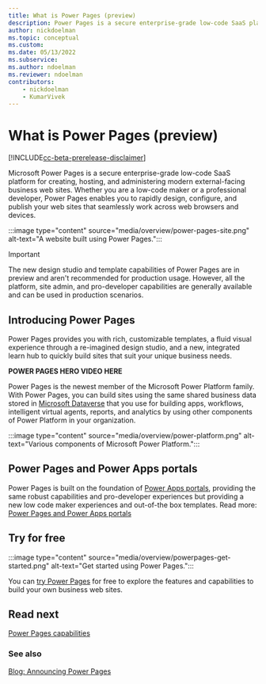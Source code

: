 ```yaml
---
title: What is Power Pages (preview)
description: Power Pages is a secure enterprise-grade low-code SaaS platform for creating, hosting, and administering rich external business web sites.
author: nickdoelman
ms.topic: conceptual
ms.custom: 
ms.date: 05/13/2022
ms.subservice:
ms.author: ndoelman
ms.reviewer: ndoelman
contributors:
    - nickdoelman
    - KumarVivek
---
```


# What is Power Pages (preview)

[!INCLUDE[cc-beta-prerelease-disclaimer](includes/cc-beta-prerelease-disclaimer.md)]

Microsoft Power Pages is a secure enterprise-grade low-code SaaS platform for creating, hosting, and administering modern external-facing business web sites. Whether you are a low-code maker or a professional developer, Power Pages enables you to rapidly design, configure, and publish your web sites that seamlessly work across web browsers and devices.

:::image type="content" source="media/overview/power-pages-site.png" alt-text="A website built using Power Pages.":::

> [!IMPORTANT]
> The new design studio and template capabilities of Power Pages are in preview and aren't recommended for production usage. However, all the platform, site admin, and pro-developer capabilities are generally available and can be used in production scenarios.

## Introducing Power Pages

Power Pages provides you with rich, customizable templates, a fluid visual experience through a re-imagined design studio, and a new, integrated learn hub to quickly build sites that suit your unique business needs.

<!--remove this sentence prior to live launch-->
**POWER PAGES HERO VIDEO HERE**

Power Pages is the newest member of the Microsoft Power Platform family. With Power Pages, you can build sites using the same shared business data stored in [Microsoft Dataverse](/power-apps/maker/data-platform/data-platform-intro) that you use for building apps, workflows, intelligent virtual agents, reports, and analytics by using other components of Power Platform in your organization. 

:::image type="content" source="media/overview/power-platform.png" alt-text="Various components of Microsoft Power Platform.":::

## Power Pages and Power Apps portals 

Power Pages is built on the foundation of [Power Apps portals](/power-apps/maker/portals/), providing the same robust capabilities and pro-developer experiences but providing a new low code maker experiences and out-of-the box templates. Read more: [Power Pages and Power Apps portals](difference-portals.md) 

## Try for free

:::image type="content" source="media/overview/powerpages-get-started.png" alt-text="Get started using Power Pages.":::

You can [try Power Pages](getting-started/trial-signup.md) for free to explore the features and capabilities to build your own business web sites.

## Read next
[Power Pages capabilities](capabilities.md)

### See also
[Blog: Announcing Power Pages](https://powerapps.microsoft.com/en-us/blog/)
